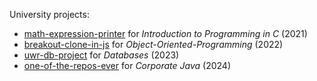 University projects:
- [math-expression-printer](https://github.com/Acors24/math-expression-printer) for _Introduction to Programming in C_ (2021)
- [breakout-clone-in-js](https://github.com/Acors24/breakout-clone-in-js) for _Object-Oriented-Programming_ (2022)
- [uwr-db-project](https://github.com/Acors24/uwr-db-project) for _Databases_ (2023)
- [one-of-the-repos-ever](https://github.com/Acors24/one-of-the-repos-ever) for _Corporate Java_ (2024)

<!--
**Acors24/Acors24** is a ✨ _special_ ✨ repository because its `README.md` (this file) appears on your GitHub profile.

Here are some ideas to get you started:

- 🔭 I’m currently working on ...
- 🌱 I’m currently learning ...
- 👯 I’m looking to collaborate on ...
- 🤔 I’m looking for help with ...
- 💬 Ask me about ...
- 📫 How to reach me: ...
- 😄 Pronouns: ...
- ⚡ Fun fact: ...
-->
